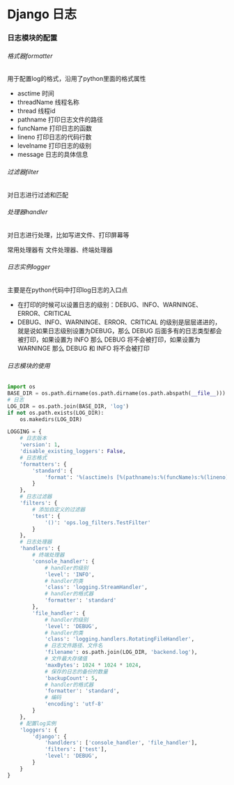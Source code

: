 # Django 日志

### 日志模块的配置

###### 格式器formatter

用于配置log的格式，沿用了python里面的格式属性

* asctime 时间
* threadName 线程名称
* thread 线程id
* pathname 打印日志文件的路径
* funcName 打印日志的函数
* lineno 打印日志的代码行数
* levelname 打印日志的级别
* message 日志的具体信息

###### 过滤器filter

对日志进行过滤和匹配

###### 处理器handler

对日志进行处理，比如写进文件、打印屏幕等

常用处理器有 文件处理器、终端处理器

###### 日志实例logger

主要是在python代码中打印log日志的入口点

* 在打印的时候可以设置日志的级别：DEBUG、INFO、WARNINGE、ERROR、CRITICAL
* DEBUG、INFO、WARNINGE、ERROR、CRITICAL 的级别是层层递进的，就是说如果日志级别设置为DEBUG，那么 DEBUG 后面多有的日志类型都会被打印，如果设置为 INFO 那么 DEBUG 将不会被打印，如果设置为 WARNINGE 那么 DEBUG 和 INFO 将不会被打印

###### 日志模块的使用

~~~python
import os
BASE_DIR = os.path.dirname(os.path.dirname(os.path.abspath(__file__)))
# 日志
LOG_DIR = os.path.join(BASE_DIR, 'log')
if not os.path.exists(LOG_DIR):
    os.makedirs(LOG_DIR)

LOGGING = {
    # 日志版本
    'version': 1,
    'disable_existing_loggers': False,
    # 日志格式
    'formatters': {
        'standard': {
            'format': '%(asctime)s [%(pathname)s:%(funcName)s:%(lineno)d][%(levelname)s] %(message)s'
        }
    },
    # 日志过滤器
    'filters': {
        # 添加自定义的过滤器
        'test': {
            '()': 'ops.log_filters.TestFilter'
        }
    },
    # 日志处理器
    'handlers': {
        # 终端处理器
        'console_handler': {
            # handler的级别
            'level': 'INFO',
            # handler的类
            'class': 'logging.StreamHandler',
            # handler的格式器
            'formatter': 'standard'
        },
        'file_handler': {
            # handler的级别
            'level': 'DEBUG',
            # handler的类
            'class': 'logging.handlers.RotatingFileHandler',
            # 日志文件路径、文件名
            'filename': os.path.join(LOG_DIR, 'backend.log'),
            # 文件最大存储值
            'maxBytes': 1024 * 1024 * 1024,
            # 保存的日志的备份的数量
            'backupCount': 5,
            # handler的格式器
            'formatter': 'standard',
            # 编码
            'encoding': 'utf-8'
        }
    },
    # 配置log实例
    'loggers': {
        'django': {
            'handlders': ['console_handler', 'file_handler'],
            'filters': ['test'],
            'level': 'DEBUG',
        }
    }
}
~~~

